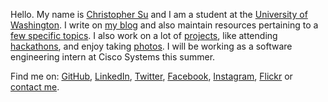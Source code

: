 <p>Hello. My name is <a href="http://christophersu.net/about/">Christopher Su</a> and I am a student at the <a href="http://washington.edu/">University of Washington</a>. I write on <a href="http://christophersu.net/blog/">my blog</a> and also maintain resources pertaining to a <a href="http://christophersu.net/archive/">few specific topics</a>. I also work on a lot of <a href="/projects/">projects</a>, like attending <a href="/hackathons/">hackathons</a>, and enjoy taking <a href="http://photo.christophersu.net/">photos</a>. I will be working as a software engineering intern at Cisco Systems this summer.</p>

<p>Find me on: <a href="https://github.com/csu">GitHub</a>, <a href="http://www.linkedin.com/in/suchristopher/">LinkedIn</a>, <a href="http://twitter.com/nitrogen">Twitter</a>, <a href="https://www.facebook.com/christophersu">Facebook</a>, <a href="http://instagram.com/christophersu">Instagram</a>, <a href="http://www.flickr.com/photos/christophersu/">Flickr</a> or <a href="{{ site.contact }}">contact me</a>.</p>